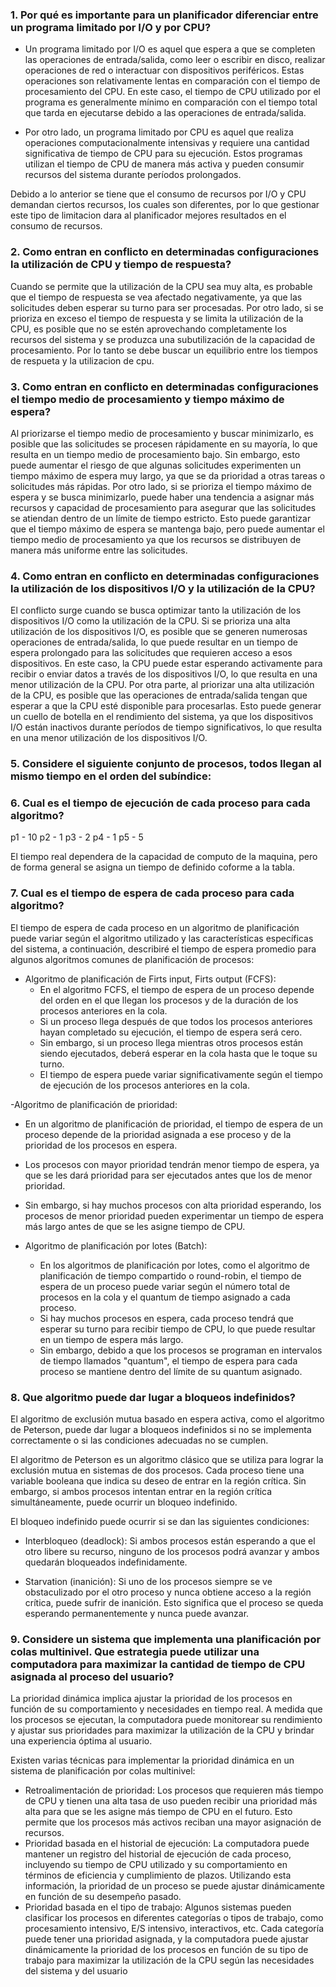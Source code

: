 ### 1. Por qué es importante para un planificador diferenciar entre un programa limitado por I/O y por CPU?
- Un programa limitado por I/O es aquel que espera a que se completen las operaciones de entrada/salida, como leer o escribir en disco, realizar operaciones de red o interactuar con dispositivos periféricos. Estas operaciones son relativamente lentas en comparación con el tiempo de procesamiento del CPU. En este caso, el tiempo de CPU utilizado por el programa es generalmente mínimo en comparación con el tiempo total que tarda en ejecutarse debido a las operaciones de entrada/salida.

- Por otro lado, un programa limitado por CPU es aquel que realiza operaciones computacionalmente intensivas y requiere una cantidad significativa de tiempo de CPU para su ejecución. Estos programas utilizan el tiempo de CPU de manera más activa y pueden consumir recursos del sistema durante períodos prolongados.

Debido a lo anterior se tiene que el consumo de recursos por I/O y CPU demandan ciertos recursos, los cuales son diferentes, por lo que gestionar este tipo de limitacion dara al planificador mejores resultados en el consumo de recursos.

### 2. Como entran en conflicto en determinadas configuraciones la utilización de CPU y tiempo de respuesta?
Cuando se permite que la utilización de la CPU sea muy alta, es probable que el tiempo de respuesta se vea afectado negativamente, ya que las solicitudes deben esperar su turno para ser procesadas. Por otro lado, si se prioriza en exceso el tiempo de respuesta y se limita la utilización de la CPU, es posible que no se estén aprovechando completamente los recursos del sistema y se produzca una subutilización de la capacidad de procesamiento. Por lo tanto se debe buscar un equilibrio entre los tiempos de respueta y la utilizacion de cpu.

### 3. Como entran en conflicto en determinadas configuraciones el tiempo medio de procesamiento y tiempo máximo de espera?
Al priorizarse el tiempo medio de procesamiento y buscar minimizarlo, es posible que las solicitudes se procesen rápidamente en su mayoría, lo que resulta en un tiempo medio de procesamiento bajo. Sin embargo, esto puede aumentar el riesgo de que algunas solicitudes experimenten un tiempo máximo de espera muy largo, ya que se da prioridad a otras tareas o solicitudes más rápidas.
Por otro lado, si se prioriza el tiempo máximo de espera y se busca minimizarlo, puede haber una tendencia a asignar más recursos y capacidad de procesamiento para asegurar que las solicitudes se atiendan dentro de un límite de tiempo estricto. Esto puede garantizar que el tiempo máximo de espera se mantenga bajo, pero puede aumentar el tiempo medio de procesamiento ya que los recursos se distribuyen de manera más uniforme entre las solicitudes.

### 4. Como entran en conflicto en determinadas configuraciones la utilización de los dispositivos I/O y la utilización de la CPU?
El conflicto surge cuando se busca optimizar tanto la utilización de los dispositivos I/O como la utilización de la CPU. Si se prioriza una alta utilización de los dispositivos I/O, es posible que se generen numerosas operaciones de entrada/salida, lo que puede resultar en un tiempo de espera prolongado para las solicitudes que requieren acceso a esos dispositivos. En este caso, la CPU puede estar esperando activamente para recibir o enviar datos a través de los dispositivos I/O, lo que resulta en una menor utilización de la CPU.
Por otra parte, al priorizar una alta utilización de la CPU, es posible que las operaciones de entrada/salida tengan que esperar a que la CPU esté disponible para procesarlas. Esto puede generar un cuello de botella en el rendimiento del sistema, ya que los dispositivos I/O están inactivos durante períodos de tiempo significativos, lo que resulta en una menor utilización de los dispositivos I/O.

### 5. Considere el siguiente conjunto de procesos, todos llegan al mismo tiempo en el orden del subíndice:

### 6. Cual es el tiempo de ejecución de cada proceso para cada algoritmo?
p1 - 10
p2 - 1
p3 - 2
p4 - 1
p5 - 5

El tiempo real dependera de la capacidad de computo de la maquina, pero de forma general se asigna un tiempo de definido coforme a la tabla.

### 7. Cual es el tiempo de espera de cada proceso para cada algoritmo?
El tiempo de espera de cada proceso en un algoritmo de planificación puede variar según el algoritmo utilizado y las características específicas del sistema, a continuación, describiré el tiempo de espera promedio para algunos algoritmos comunes de planificación de procesos:
- Algoritmo de planificación de Firts input, Firts output (FCFS):
  - En el algoritmo FCFS, el tiempo de espera de un proceso depende del orden en el que llegan los procesos y de la duración de los procesos anteriores en la cola.
  - Si un proceso llega después de que todos los procesos anteriores hayan completado su ejecución, el tiempo de espera será cero.
  - Sin embargo, si un proceso llega mientras otros procesos están siendo ejecutados, deberá esperar en la cola hasta que le toque su turno.
  - El tiempo de espera puede variar significativamente según el tiempo de ejecución de los procesos anteriores en la cola.

-Algoritmo de planificación de prioridad:
  - En un algoritmo de planificación de prioridad, el tiempo de espera de un proceso depende de la prioridad asignada a ese proceso y de la prioridad de los procesos en espera.
  - Los procesos con mayor prioridad tendrán menor tiempo de espera, ya que se les dará prioridad para ser ejecutados antes que los de menor prioridad.
  - Sin embargo, si hay muchos procesos con alta prioridad esperando, los procesos de menor prioridad pueden experimentar un tiempo de espera más largo antes de que se les asigne tiempo de CPU.

- Algoritmo de planificación por lotes (Batch):
  - En los algoritmos de planificación por lotes, como el algoritmo de planificación de tiempo compartido o round-robin, el tiempo de espera de un proceso puede variar según el número total de procesos en la cola y el quantum de tiempo asignado a cada proceso.
  - Si hay muchos procesos en espera, cada proceso tendrá que esperar su turno para recibir tiempo de CPU, lo que puede resultar en un tiempo de espera más largo.
  - Sin embargo, debido a que los procesos se programan en intervalos de tiempo llamados "quantum", el tiempo de espera para cada proceso se mantiene dentro del límite de su quantum asignado.

### 8. Que algoritmo puede dar lugar a bloqueos indefinidos?
El algoritmo de exclusión mutua basado en espera activa, como el algoritmo de Peterson, puede dar lugar a bloqueos indefinidos si no se implementa correctamente o si las condiciones adecuadas no se cumplen.

El algoritmo de Peterson es un algoritmo clásico que se utiliza para lograr la exclusión mutua en sistemas de dos procesos. Cada proceso tiene una variable booleana que indica su deseo de entrar en la región crítica. Sin embargo, si ambos procesos intentan entrar en la región crítica simultáneamente, puede ocurrir un bloqueo indefinido.

El bloqueo indefinido puede ocurrir si se dan las siguientes condiciones:

- Interbloqueo (deadlock): Si ambos procesos están esperando a que el otro libere su recurso, ninguno de los procesos podrá avanzar y ambos quedarán bloqueados indefinidamente.

- Starvation (inanición): Si uno de los procesos siempre se ve obstaculizado por el otro proceso y nunca obtiene acceso a la región crítica, puede sufrir de inanición. Esto significa que el proceso se queda esperando permanentemente y nunca puede avanzar.

### 9. Considere un sistema que implementa una planificación por colas multinivel. Que estrategia puede utilizar una computadora para maximizar la cantidad de tiempo de CPU asignada al proceso del usuario?
La prioridad dinámica implica ajustar la prioridad de los procesos en función de su comportamiento y necesidades en tiempo real. A medida que los procesos se ejecutan, la computadora puede monitorear su rendimiento y ajustar sus prioridades para maximizar la utilización de la CPU y brindar una experiencia óptima al usuario.

Existen varias técnicas para implementar la prioridad dinámica en un sistema de planificación por colas multinivel:
- Retroalimentación de prioridad: Los procesos que requieren más tiempo de CPU y tienen una alta tasa de uso pueden recibir una prioridad más alta para que se les asigne más tiempo de CPU en el futuro. Esto permite que los procesos más activos reciban una mayor asignación de recursos.
- Prioridad basada en el historial de ejecución: La computadora puede mantener un registro del historial de ejecución de cada proceso, incluyendo su tiempo de CPU utilizado y su comportamiento en términos de eficiencia y cumplimiento de plazos. Utilizando esta información, la prioridad de un proceso se puede ajustar dinámicamente en función de su desempeño pasado.
- Prioridad basada en el tipo de trabajo: Algunos sistemas pueden clasificar los procesos en diferentes categorías o tipos de trabajo, como procesamiento intensivo, E/S intensivo, interactivos, etc. Cada categoría puede tener una prioridad asignada, y la computadora puede ajustar dinámicamente la prioridad de los procesos en función de su tipo de trabajo para maximizar la utilización de la CPU según las necesidades del sistema y del usuario



































